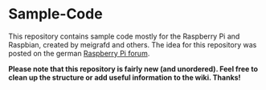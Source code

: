 # Sample-Code
This repository contains sample code mostly for the Raspberry Pi and Raspbian, created by meigrafd and others. The idea for this repository was posted on the german [Raspberry Pi forum](http://www.forum-raspberrypi.de/Thread-andere-samplecoderepository).

**Please note that this repository is fairly new (and unordered). Feel free to clean up the structure or add useful information to the wiki. Thanks!**
